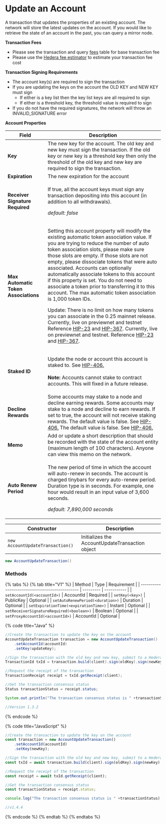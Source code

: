 # Update an Account

A transaction that updates the properties of an existing account. The network will store the latest updates on the account. If you would like to retrieve the state of an account in the past, you can query a mirror node.

**Transaction Fees**

* Please see the transaction and query [fees](../../../../networks/mainnet/fees/#transaction-and-query-fees) table for base transaction fee
* Please use the [Hedera fee estimator](https://hedera.com/fees) to estimate your transaction fee cost

**Transaction Signing Requirements**

* The account key(s) are required to sign the transaction
* If you are updating the keys on the account the OLD KEY and NEW KEY must sign
  * If either is a key list then the key list keys are all required to sign
  * If either is a threshold key, the threshold value is required to sign
* If you do not have the required signatures, the network will throw an INVALID\_SIGNATURE error

**Account Properties**

| Field                                | Description                                                                                                                                                                                                                                                                                                                                                 |
| ------------------------------------ | ----------------------------------------------------------------------------------------------------------------------------------------------------------------------------------------------------------------------------------------------------------------------------------------------------------------------------------------------------------- |
| **Key**                              | The new key for the account. The old key and new key must sign the transaction. If the old key or new key is a threshold key then only the threshold of the old key and new key are required to sign the transaction.                                                                                                                                       |
| **Expiration**                       | The new expiration for the account                                                                                                                                                                                                                                                                                                                          |
| **Receiver Signature Required**      | <p>If true, all the account keys must sign any transaction depositing into this account (in addition to all withdrawals).</p><p><em>default: false</em></p>                                                                                                                                                                                                                                                                                                          |
| **Max Automatic Token Associations** | <p>Setting this account property will modify the existing automatic token association value. If you are trying to reduce the number of auto token association slots, please make sure those slots are empty. If those slots are not empty, please dissociate tokens that were auto associated. Accounts can optionally automatically associate tokens to this account if this property is set. You do not need to associate a token prior to transferring it to this account. The max automatic token association is 1,000 token IDs.</p><p>Update: There is no limit on how many tokens you can associate in the 0.25 mainnet release. Currently, live on previewnet and testnet Reference <a href="https://github.com/hashgraph/hedera-improvement-proposal/blob/master/HIP/hip-23.md">HIP-23</a> and <a href="https://hips.hedera.com/hip/hip-367">HIP-367</a>. Currently, live on previewnet and testnet. Reference <a href="https://github.com/hashgraph/hedera-improvement-proposal/blob/master/HIP/hip-23.md">HIP-23</a> and <a href="https://hips.hedera.com/hip/hip-367">HIP-367</a>.</p>                                                                                                                                                                                                                                                                                                          |
| **Staked ID**                        | <p>Update the node or account this account is staked to. See <a href="https://hips.hedera.com/hip/hip-406">HIP-406.</a><br><br><strong>Note:</strong> Accounts cannot stake to contract accounts. This will fixed in a future release.</p>                                                                                                                                                                                                                                                                                                                                   |
| **Decline Rewards**                  | Some accounts may stake to a node and decline earning rewards. Some accounts may stake to a node and decline to earn rewards. If set to true, the account will not receive staking rewards. The default value is false. See [HIP-406.](https://hips.hedera.com/hip/hip-406) The default value is false. See [HIP-406.](https://hips.hedera.com/hip/hip-406) |
| **Memo**                             | Add or update a short description that should be recorded with the state of the account entity (maximum length of 100 characters). Anyone can view this memo on the network.                                                                                                                                                                                |
| **Auto Renew Period**                | <p>The new period of time in which the account will auto-renew in seconds. The account is charged tinybars for every auto-renew period. Duration type is in seconds. For example, one hour would result in an input value of 3,600 seconds.</p><p><em>default: 7,890,000 seconds</em></p>                                                                                                                                                                                                                                                                                                          |

| Constructor                      | Description                                     |
| -------------------------------- | ----------------------------------------------- |
| `new AccountUpdateTransaction()` | Initializes the AccountUpdateTransaction object |

```java
new AccountUpdateTransaction()
```

### Methods

{% tabs %}
{% tab title="V1" %}
| Method                                          | Type      | Requirement |
| ----------------------------------------------- | --------- | ----------- |
| `setAccountId(<accountId>)`               | AccountId | Required    |
| `setKey(<key>)`                           | PublicKey | Optional    |
| `setAutoRenewPeriod(<duration>)`          | Duration  | Optional    |
| `setExpirationTime(<expirationTime>)`     | Instant   | Optional    |
| `setReceiverSignatureRequired(<boolean>)` | Boolean   | Optional    |
| `setProxyAccountId(<accountId>)`          | AccountId | Optional    |

{% code title="Java" %}
```java
//Create the transaction to update the key on the account
AccountUpdateTransaction transaction = new AccountUpdateTransaction()
    .setAccountId(accountId)
    .setKey(updateKey);

//Sign the transaction with the old key and new key, submit to a Hedera network   
TransactionId txId = transaction.build(client).sign(oldKey).sign(newKey).execute(client);

//Request the receipt of the transaction
TransactionReceipt receipt = txId.getReceipt(client);

//Get the transaction consensus status
Status transactionStatus = receipt.status;

System.out.println("The transaction consensus status is " +transactionStatus);

//Version 1.3.2
```
{% endcode %}

{% code title="JavaScript" %}
```javascript
//Create the transaction to update the key on the account
const transaction = new AccountUpdateTransaction()
    .setAccountId(accountId)
    .setKey(newKey);

//Sign the transaction with the old key and new key, submit to a Hedera network   
const txId = await transaction.build(client).sign(oldKey).sign(newKey).execute(client);

//Request the receipt of the transaction
const receipt = await txId.getReceipt(client);

//Get the transaction consensus status
const transactionStatus = receipt.status;

console.log("The transaction consensus status is " +transactionStatus);

//v1.4.4
```
{% endcode %}
{% endtab %}
{% endtabs %}
